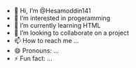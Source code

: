 - 👋 Hi, I’m @Hesamoddin141
- 👀 I’m interested in progeramming
- 🌱 I’m currently learning HTML
- 💞️ I’m looking to collaborate on a project
- 📫 How to reach me ...
- 😄 Pronouns: ...
- ⚡ Fun fact: ...

<!---
Hesamoddin141/Hesamoddin141 is a ✨ special ✨ repository because its `README.md` (this file) appears on your GitHub profile.
You can click the Preview link to take a look at your changes.
--->
